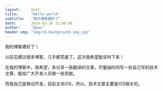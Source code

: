 ```yaml
---
layout:     post
title:      "Hello world"
subtitle:   "我的博客建好了"
date:       2014-02-26 12:00:00
author:     "Qpai"
header-img: "img/cd-background-img.jpg"
---
```


我的博客建好了！

以前见建过很多博客，几乎都荒废了。这次我希望能坚持下来！

在我的博客中，我希望，多分享一些翻译的文章，尽量抽时间写一些自己写的技术文章，能给广大开发人员做一些贡献。

而我自己是移动开发，目前主攻iOS，所以，技术文章主要是iOS相关的。